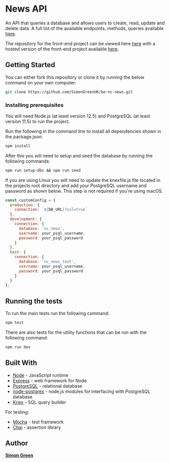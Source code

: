 # News API

An API that queries a database and allows users to create, read, update and delete data. A full list of the available endpoints, methods, queries available [here](https://nc-news-sg.herokuapp.com/api/).

The repository for the front-end project can be viewed here [here](https://github.com/SimonGreenUK/fe-nc-news) with a hosted version of the front-end project available [here](https://nc-news-sg.netlify.com/).

## Getting Started

You can either fork this repository or clone it by running the below command on your own computer:

```bash
git clone https://github.com/SimonGreenUK/be-nc-news.git
```

### Installing prerequisites

You will need Node.js (at least version 12.5) and PostgreSQL (at least version 11.5) to run the project.

Run the following in the command line to install all dependencies shown in the package.json:

```bash
npm install
```

After this you will need to setup and seed the database by running the following commands:

```bash
npm run setup-dbs && npm run seed
```

If you are using Linux you will need to update the knexfile.js file located in the projects root directory and add your PostgreSQL username and password as shown below. This step is not required if you're using macOS.

```js
const customConfig = {
  production: {
    connection: `${DB_URL}?ssl=true`
  },
  development: {
    connection: {
      database: 'nc_news',
      username: your_psql_username,
      password: your_psql_password
    }
  },
  test: {
    connection: {
      database: 'nc_news_test',
      username: your_psql_username,
      password: your_psql_password
    }
  }
};
```

## Running the tests

To run the main tests run the following command:

```bash
npm test
```

There are also tests for the utility functions that can be run with the following command:

```bash
npm run dev
```

## Built With

- [Node](https://nodejs.org/en/) - JavaScript runtime
- [Express](https://expressjs.com/) - web framework for Node
- [PostgreSQL](https://www.postgresql.org/) - relational database
- [node-postgres](https://node-postgres.com/) - node.js modules for interfacing with PostgreSQL database
- [Knex](http://knexjs.org/) - SQL query builder

For testing:

- [Mocha](https://mochajs.org/) - test framework
- [Chai](https://www.chaijs.com/) - assertion library

## Author

[**Simon Green**](https://github.com/SimonGreenUK)
